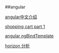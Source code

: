 ##angular

[angular中文介绍](http://www.apjs.net/)

[shopping cart part 1](http://code.tutsplus.com/tutorials/create-a-simple-shopping-cart-using-angularjs-part-1--cms-23535)

[angular ngBindTemplate](https://docs.angularjs.org/api/ng/directive/ngBindTemplate)

[horizon 分析](201511.md)









